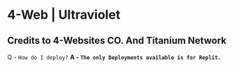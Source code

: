 # 4-Web | Ultraviolet 
## Credits to 4-Websites CO. And Titanium Network

Q - `How do I deploy?`
<b>
A - `The only Deployments available is for Replit.`


